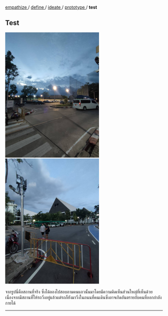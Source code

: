 [ empathize ](empathize.md) / [ define ](define.md) / [ ideate ](ideate.md) / [ prototype ](prototype.md) / **test**

## Test
<img src="assets/prototype/pt1.jpg" width="300" alt="สถานที่จริง"> <img src="assets/prototype/pt2.jpg" width="300" alt="สถานที่จริง">

จากรูปนี่คือสถานที่จริง ซึ่งได้ลองไปสอบถามคนแถวนั้นมาโดยมีความคิดเห็นส่วนใหญ่ที่เห็นด้วยเนื่องจากมีสถานที่ให้รถวิ่งอยู่แล้วแต่รถก็ยังมาวิ่งในถนนที่คนเดินซึ่งอาจเกิดอันตรายกับคนที่ออกกำลังกายได้

----
